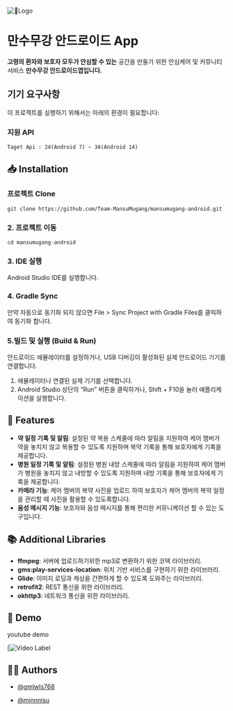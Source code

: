 ![Logo](https://github.com/user-attachments/assets/c6071a1f-6765-49b6-b293-3980e298e25b)

# 만수무강 안드로이드 App
**고령의 환자와 보호자 모두가 안심할 수 있는** 공간을 만들기 위한 안심케어 및 커뮤니티 서비스 **만수무강 안드로이드앱입니다.**

## 기기 요구사항
이 프로젝트를 실행하기 위해서는 아래의 환경이 필요합니다:

### 지원 API
```
Taget Api : 24(Android 7) ~ 34(Android 14)
```

## 📥 Installation

### 프로젝트 Clone
```
git clone https://github.com/Team-MansuMugang/mansumugang-android.git
```

### 2. 프로젝트 이동
```
cd mansumugang-android
```

### 3. IDE 실행
Android Studio IDE를 실행합니다.


### 4. Gradle Sync
만약 자동으로 동기화 되지 않으면 File > Sync Project with Gradle Files를 클릭하여 동기화 합니다.

### 5.빌드 및 실행 (Build & Run)
안드로이드 에뮬레이터를 설정하거나, USB 디버깅이 활성화된 실제 안드로이드 기기를 연결합니다.
1.	에뮬레이터나 연결된 실제 기기를 선택합니다.
2.	Android Studio 상단의 “Run” 버튼을 클릭하거나, Shift + F10을 눌러 애플리케이션을 실행합니다.

## 🌟 Features

- **약 일정 기록 및 알림**: 설정된 약 복용 스케줄에 따라 알림을 지원하여 케어 맴버가 약을 놓치지 않고 복용할 수 있도록 지원하며 복약 기록을 통해 보호자에게 기록을 제공합니다.
- **병원 일정 기록 및 알림**: 설정된 병원 내방 스케줄에 따라 알림을 지원하여 케어 맴버가 병원을 놓치지 않고 내방할 수 있도록 지원하며 내방 기록을 통해 보호자에게 기록을 제공합니다.
- **카메라 기능**: 케어 멤버의 복약 사진을 업로드 하여 보호자가 케어 멤버의 복약 일정을 관리할 때 사진을 활용할 수 있도록합니다.
- **음성 메시지 기능**: 보호자와 음성 메시지를 통해 편리한 커뮤니케이션 할 수 있는 도구입니다.

## 📚 Additional Libraries

- **ffmpeg**: 서버에 업로드하기위한 mp3로 변환하기 위한 코덱 라이브러리.
- **gms:play-services-location**: 위치 기반 서비스를 구현하기 위한 라이브러리.
- **Glide**: 이미지 로딩과 캐싱을 간편하게 할 수 있도록 도와주는 라이브러리.
- **retrofit2**: REST 통신을 위한 라이브러리.
- **okhttp3**: 네트워크 통신을 위한 라이브러리.

## 🎥 Demo

youtube demo

[![Video Label](https://www.youtube.com/watch?v=HibTS8bE_0U)

## 🧑‍💻 Authors

- [@gmlwls768](https://github.com/gmlwls768)

- [@minnnisu](https://github.com/minnnisu)
